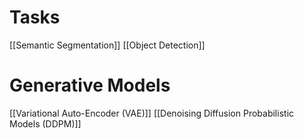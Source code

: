 # Tasks
[[Semantic Segmentation]]
[[Object Detection]]

# Generative Models
[[Variational Auto-Encoder (VAE)]]
[[Denoising Diffusion Probabilistic Models (DDPM)]]
